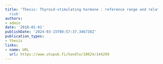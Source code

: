 ```yaml
---
title: 'Thesis: Thyroid-stimulating hormone : reference range and relation to cardiovascular
  risk'
authors:
- admin
date: '2018-01-01'
publishDate: '2024-03-15T08:57:37.346738Z'
publication_types:
- thesis
links:
- name: URL
  url: https://www.utupub.fi/handle/10024/144299
---
```

